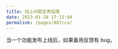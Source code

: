 ```yaml
---
title: 线上问题定责指南
date: 2023-01-28 17:15:04
permalink: /pages/887cca/
---
```

当一个功能发布上线后，如果备用反馈有 bug，
